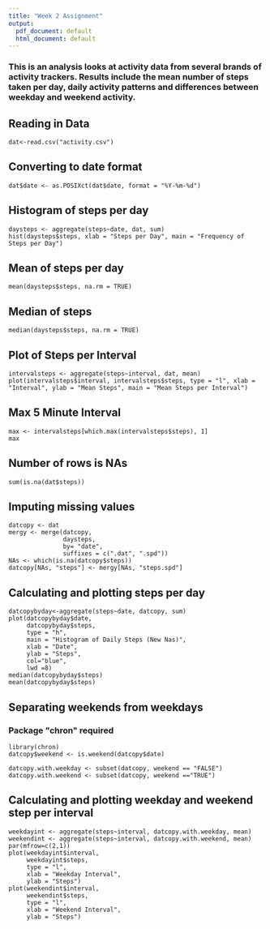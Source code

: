 ```yaml
---
title: "Week 2 Assignment"
output:
  pdf_document: default
  html_document: default
---
```



### This is an analysis looks at activity data from several brands of activity trackers. Results include the mean number of steps taken per day, daily activity patterns and differences between weekday and weekend activity. 

## Reading in Data
```{r, echo = TRUE}
dat<-read.csv("activity.csv")
```

## Converting to date format
```{r, echo = TRUE}
dat$date <- as.POSIXct(dat$date, format = "%Y-%m-%d")
```

## Histogram of steps per day
``` {r, echo = TRUE}
daysteps <- aggregate(steps~date, dat, sum)
hist(daysteps$steps, xlab = "Steps per Day", main = "Frequency of Steps per Day")
```

## Mean of steps per day
```{r, echo = TRUE}
mean(daysteps$steps, na.rm = TRUE)
```

## Median of steps
```{r, echo = TRUE}
median(daysteps$steps, na.rm = TRUE)
```

## Plot of Steps per Interval
```{r, echo = TRUE}
intervalsteps <- aggregate(steps~interval, dat, mean)
plot(intervalsteps$interval, intervalsteps$steps, type = "l", xlab = "Interval", ylab = "Mean Steps", main = "Mean Steps per Interval")
```

## Max 5 Minute Interval
```{r, echo = TRUE}
max <- intervalsteps[which.max(intervalsteps$steps), 1]
max
```

## Number of rows is NAs 
```{r, echo = TRUE}
sum(is.na(dat$steps))
```

## Imputing missing values 
```{r, echo = TRUE}
datcopy <- dat
mergy <- merge(datcopy, 
               daysteps, 
               by= "date", 
               suffixes = c(".dat", ".spd"))
NAs <- which(is.na(datcopy$steps))
datcopy[NAs, "steps"] <- mergy[NAs, "steps.spd"]

```

## Calculating and plotting steps per day
```{r, echo = TRUE}
datcopybyday<-aggregate(steps~date, datcopy, sum)
plot(datcopybyday$date, 
     datcopybyday$steps, 
     type = "h", 
     main = "Histogram of Daily Steps (New Nas)", 
     xlab = "Date", 
     ylab = "Steps", 
     col="blue", 
     lwd =8)
median(datcopybyday$steps)
mean(datcopybyday$steps)
```


## Separating weekends from weekdays
### Package "chron" required
```{r, echo = TRUE}
library(chron)
datcopy$weekend <- is.weekend(datcopy$date)

datcopy.with.weekday <- subset(datcopy, weekend == "FALSE")
datcopy.with.weekend <- subset(datcopy, weekend =="TRUE")
```

## Calculating and plotting weekday and weekend step per interval
```{r, echo = TRUE}
weekdayint <- aggregate(steps~interval, datcopy.with.weekday, mean)
weekendint <- aggregate(steps~interval, datcopy.with.weekend, mean)
par(mfrow=c(2,1))
plot(weekdayint$interval, 
     weekdayint$steps, 
     type = "l", 
     xlab = "Weekday Interval", 
     ylab = "Steps")
plot(weekendint$interval, 
     weekendint$steps, 
     type = "l", 
     xlab = "Weekend Interval", 
     ylab = "Steps")
```
